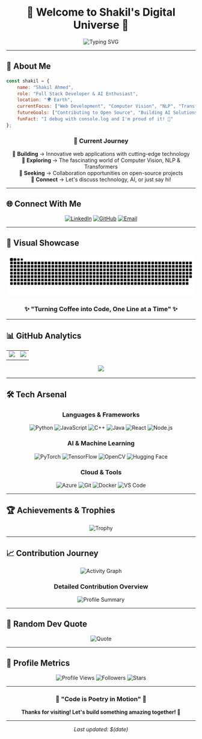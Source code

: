 # <div align="center">🌟 **Welcome to Shakil's Digital Universe** 🌟</div>

<div align="center">
  
![Typing SVG](https://readme-typing-svg.herokuapp.com?font=Fira+Code&size=30&duration=3000&pause=1000&color=00D9FF&center=true&vCenter=true&width=600&lines=Hi+there%2C+I'm+Shakil+%F0%9F%91%8B;Full+Stack+Developer+%F0%9F%92%BB;AI+%26+Computer+Vision+Enthusiast+%F0%9F%A4%96;Always+Learning+New+Things+%F0%9F%9A%80)

</div>

---

## 🎯 **About Me**

<div align="left">
  
```javascript
const shakil = {
    name: "Shakil Ahmed",
    role: "Full Stack Developer & AI Enthusiast",
    location: "🌍 Earth",
    currentFocus: ["Web Development", "Computer Vision", "NLP", "Transformers"],
    futureGoals: ["Contributing to Open Source", "Building AI Solutions"],
    funFact: "I debug with console.log and I'm proud of it! 🐛"
};
```

</div>

<div align="center">

### 🚀 **Current Journey**

🔭 **Building** → Innovative web applications with cutting-edge technology  
🌱 **Exploring** → The fascinating world of Computer Vision, NLP & Transformers  
👯 **Seeking** → Collaboration opportunities on open-source projects  
💬 **Connect** → Let's discuss technology, AI, or just say hi!  

</div>

---

## 🌐 **Connect With Me**

<div align="center">

[![LinkedIn](https://img.shields.io/badge/LinkedIn-0077B5?style=for-the-badge&logo=linkedin&logoColor=white&border_radius=10)](https://www.linkedin.com/in/indeedshakil/)
[![GitHub](https://img.shields.io/badge/GitHub-181717?style=for-the-badge&logo=github&logoColor=white&border_radius=10)](https://github.com/deshakil)
[![Email](https://img.shields.io/badge/Email-D14836?style=for-the-badge&logo=gmail&logoColor=white&border_radius=10)](mailto:your-email@gmail.com)

</div>

---

## 🎨 **Visual Showcase**

<div align="center">
  
![Code Animation](https://raw.githubusercontent.com/platane/platane/output/github-contribution-grid-snake-dark.svg)

### ✨ **"Turning Coffee into Code, One Line at a Time"** ✨

</div>

---

## 📊 **GitHub Analytics**

<div align="center">

<table>
  <tr>
    <td>
      <img height="200em" src="https://github-readme-stats-git-masterrstaa-rickstaa.vercel.app/api?username=deshakil&show_icons=true&theme=radical&include_all_commits=true&count_private=true&hide_border=true&bg_color=0D1117&title_color=00D9FF&icon_color=00D9FF&text_color=FFFFFF"/>
    </td>
    <td>
      <img height="200em" src="https://github-readme-stats-git-masterrstaa-rickstaa.vercel.app/api/top-langs/?username=deshakil&layout=compact&langs_count=8&theme=radical&hide_border=true&bg_color=0D1117&title_color=00D9FF&text_color=FFFFFF"/>
    </td>
  </tr>
</table>

<img src="https://github-readme-streak-stats.herokuapp.com/?user=deshakil&theme=radical&hide_border=true&background=0D1117&stroke=00D9FF&ring=00D9FF&fire=FF6B35&currStreakLabel=00D9FF" height="200"/>

</div>

---

## 🛠️ **Tech Arsenal**

<div align="center">

### **Languages & Frameworks**
![Python](https://img.shields.io/badge/Python-3776AB?style=for-the-badge&logo=python&logoColor=white)
![JavaScript](https://img.shields.io/badge/JavaScript-F7DF1E?style=for-the-badge&logo=javascript&logoColor=black)
![C++](https://img.shields.io/badge/C++-00599C?style=for-the-badge&logo=cplusplus&logoColor=white)
![Java](https://img.shields.io/badge/Java-ED8B00?style=for-the-badge&logo=openjdk&logoColor=white)
![React](https://img.shields.io/badge/React-20232A?style=for-the-badge&logo=react&logoColor=61DAFB)
![Node.js](https://img.shields.io/badge/Node.js-339933?style=for-the-badge&logo=nodedotjs&logoColor=white)

### **AI & Machine Learning**
![PyTorch](https://img.shields.io/badge/PyTorch-EE4C2C?style=for-the-badge&logo=pytorch&logoColor=white)
![TensorFlow](https://img.shields.io/badge/TensorFlow-FF6F00?style=for-the-badge&logo=tensorflow&logoColor=white)
![OpenCV](https://img.shields.io/badge/OpenCV-27338e?style=for-the-badge&logo=OpenCV&logoColor=white)
![Hugging Face](https://img.shields.io/badge/🤗%20Hugging%20Face-FFD21E?style=for-the-badge)

### **Cloud & Tools**
![Azure](https://img.shields.io/badge/Microsoft_Azure-0089D6?style=for-the-badge&logo=microsoft-azure&logoColor=white)
![Git](https://img.shields.io/badge/Git-F05032?style=for-the-badge&logo=git&logoColor=white)
![Docker](https://img.shields.io/badge/Docker-2CA5E0?style=for-the-badge&logo=docker&logoColor=white)
![VS Code](https://img.shields.io/badge/VS%20Code-007ACC?style=for-the-badge&logo=visual-studio-code&logoColor=white)

</div>

---

## 🏆 **Achievements & Trophies**

<div align="center">

![Trophy](https://github-profile-trophy.vercel.app/?username=deshakil&theme=radical&no-frame=true&no-bg=true&margin-w=4&column=7)

</div>

---

## 📈 **Contribution Journey**

<div align="center">

![Activity Graph](https://github-readme-activity-graph.vercel.app/graph?username=deshakil&custom_title=Shakil's%20Contribution%20Graph&bg_color=0D1117&color=00D9FF&line=00D9FF&point=FFFFFF&area=true&hide_border=true)

### **Detailed Contribution Overview**
![Profile Summary](https://github-profile-summary-cards.vercel.app/api/cards/profile-details?username=deshakil&theme=radical)

</div>

---

## 💭 **Random Dev Quote**

<div align="center">

![Quote](https://quotes-github-readme.vercel.app/api?type=horizontal&theme=radical)

</div>

---

## 🎯 **Profile Metrics**

<div align="center">

![Profile Views](https://komarev.com/ghpvc/?username=deshakil&color=00D9FF&style=for-the-badge&label=Profile+Views)
![Followers](https://img.shields.io/github/followers/deshakil?color=00D9FF&style=for-the-badge&label=Followers)
![Stars](https://img.shields.io/github/stars/deshakil?color=00D9FF&style=for-the-badge&label=Total+Stars)

</div>

---

<div align="center">

### 🌟 **"Code is Poetry in Motion"** 🌟

**Thanks for visiting! Let's build something amazing together! 🚀**

---

*Last updated: $(date)*

</div>
